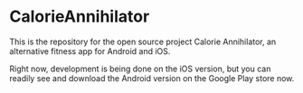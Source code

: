 # CalorieAnnihilator

This is the repository for the open source project Calorie Annihilator, an alternative fitness app for Android and iOS.

Right now, development is being done on the iOS version, but you can readily see and download the Android version on the Google Play store now.
